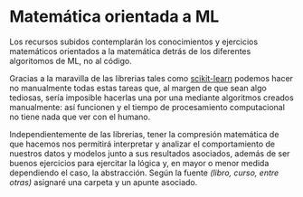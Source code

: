 # Matemática orientada a ML
Los recursos subidos contemplarán los conocimientos y ejercicios matemáticos orientados a la matemática detrás de los diferentes algoritomos de ML, no al código.

Gracias a la maravilla de las librerias tales como [scikit-learn](https://scikit-learn.org/ "scikit-learn") podemos hacer no manualmente todas estas tareas que, al margen de que sean algo tediosas, sería imposible hacerlas una por una mediante algoritmos creados manualmente: así funcionen y el tiempo de procesamiento computacional no tiene nada que ver con el humano.

Independientemente de las librerias, tener la compresión matemática de que hacemos nos permitirá interpretar y analizar el comportamiento de nuestros datos y modelos junto a sus resultados asociados, además de ser buenos ejercicios para ejercitar la lógica y, en mayor o menor medida dependiendo el caso, la abstracción.
Según la fuente *(libro, curso, entre otras)* asignaré una carpeta y un apunte asociado.

